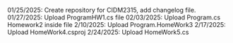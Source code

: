 01/25/2025: Create repository for CIDM2315, add changelog file.
01/27/2025: Upload ProgramHW1.cs file
02/03/2025: Upload Program.cs Homework2 inside file
2/10/2025: Upload Program.HomeWork3
2/17/2025: Upload HomeWork4.csproj
2/24/2025: Upload HomeWork5.cs
